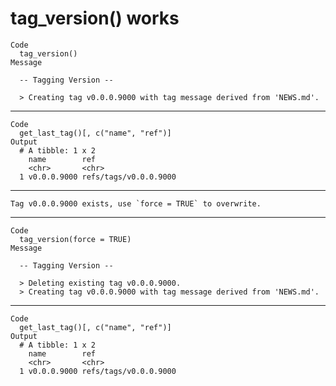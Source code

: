 # tag_version() works

    Code
      tag_version()
    Message
      
      -- Tagging Version --
      
      > Creating tag v0.0.0.9000 with tag message derived from 'NEWS.md'.

---

    Code
      get_last_tag()[, c("name", "ref")]
    Output
      # A tibble: 1 x 2
        name        ref                  
        <chr>       <chr>                
      1 v0.0.0.9000 refs/tags/v0.0.0.9000

---

    Tag v0.0.0.9000 exists, use `force = TRUE` to overwrite.

---

    Code
      tag_version(force = TRUE)
    Message
      
      -- Tagging Version --
      
      > Deleting existing tag v0.0.0.9000.
      > Creating tag v0.0.0.9000 with tag message derived from 'NEWS.md'.

---

    Code
      get_last_tag()[, c("name", "ref")]
    Output
      # A tibble: 1 x 2
        name        ref                  
        <chr>       <chr>                
      1 v0.0.0.9000 refs/tags/v0.0.0.9000

